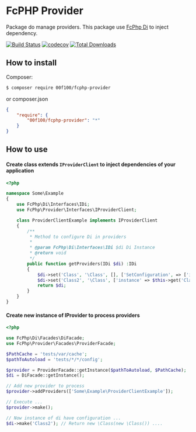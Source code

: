 # FcPHP Provider

Package do manage providers. This package use [FcPhp Di](https://github.com/00f100/fcphp-di) to inject dependency.

[![Build Status](https://travis-ci.org/00F100/fcphp-provider.svg?branch=master)](https://travis-ci.org/00F100/fcphp-provider) [![codecov](https://codecov.io/gh/00F100/fcphp-provider/branch/master/graph/badge.svg)](https://codecov.io/gh/00F100/fcphp-provider) [![Total Downloads](https://poser.pugx.org/00F100/fcphp-provider/downloads)](https://packagist.org/packages/00F100/fcphp-provider)

## How to install

Composer:
```sh
$ composer require 00f100/fcphp-provider
```

or composer.json
```json
{
	"require": {
		"00f100/fcphp-provider": "*"
	}
}
```

## How to use

#### Create class extends `IProviderClient` to inject dependencies of your application
```php
<?php

namespace Some\Example
{
	use FcPhp\Di\Interfaces\IDi;
	use FcPhp\Provider\Interfaces\IProviderClient;

	class ProviderClientExample implements IProviderClient
	{
		/**
		 * Method to configure Di in providers
		 *
		 * @param FcPhp\Di\Interfaces\IDi $di Di Instance
		 * @return void
		 */
		public function getProviders(IDi $di) :IDi
		{
			$di->set('Class', '\Class', [], ['SetConfiguration', => ['item1', 'item2', 'item3']]);
			$di->set('Class2', '\Class', ['instance' => $this->get('Class')]);
			return $di;
		}
	}
}
```

#### Create new instance of IProvider to process providers
```php
<?php

use FcPhp\Di\Facades\DiFacade;
use FcPhp\Provider\Facades\ProviderFacade;

$PathCache = 'tests/var/cache';
$pathToAutoload = 'tests/*/*/config';

$provider = ProviderFacade::getInstance($pathToAutoload, $PathCache);
$di = DiFacade::getInstance();

// Add new provider to process
$provider->addProviders(['Some\Example\ProviderClientExample']);

// Execute ...
$provider->make();

// Now instance of di have configuration ...
$di->make('Class2'); // Return new \Class(new \Class()) ....
```